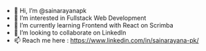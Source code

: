 - 👋 Hi, I’m @sainarayanapk
- 👀 I’m interested in Fullstack Web Development
- 🌱 I’m currently learning Frontend with React on Scrimba
- 💞️ I’m looking to collaborate on LinkedIn
- 📫 Reach me here : https://www.linkedin.com/in/sainarayana-pk/

<!---
sainarayanapk/sainarayanapk is a ✨ special ✨ repository because its `README.md` (this file) appears on your GitHub profile.
You can click the Preview link to take a look at your changes.
--->
